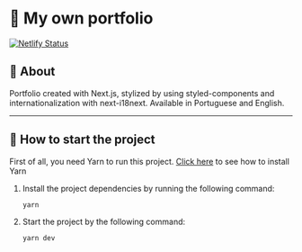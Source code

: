 # 🚀 My own portfolio
[![Netlify Status](https://api.netlify.com/api/v1/badges/d7aff8f9-2791-4ea4-882d-69f2bfcde0f2/deploy-status)](https://app.netlify.com/sites/luanpanno-portfolio/deploys)

## 👋 About

Portfolio created with Next.js, stylized by using styled-components and internationalization with next-i18next. Available in Portuguese and English.

<hr />

## 🔧 How to start the project

First of all, you need Yarn to run this project. [Click here](https://classic.yarnpkg.com/en/docs/install#debian-stable) to see how to install Yarn

1.  Install the project dependencies by running the following command:

        yarn

2.  Start the project by the following command:

        yarn dev
